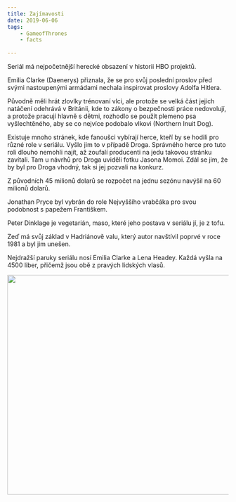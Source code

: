 ```yaml
---
title: Zajímavosti 
date: 2019-06-06
tags: 
    - GameofThrones
    - facts
   
---
```



Seriál má nejpočetnější herecké obsazení v historii HBO projektů. 

Emilia Clarke (Daenerys) přiznala, že se pro svůj poslední proslov před svými nastoupenými armádami nechala
inspirovat proslovy Adolfa Hitlera.

Původně měli hrát zlovlky trénovaní vlci, ale protože se velká část jejich natáčení odehrává v Británii, kde to zákony o
bezpečnosti práce nedovolují, a protože pracují hlavně s dětmi, rozhodlo se použít plemeno psa vyšlechtěného, aby se co nejvíce 
podobalo vlkovi (Northern Inuit Dog). 

Existuje mnoho stránek, kde fanoušci vybírají herce, kteří by se hodili pro různé role v seriálu. Vyšlo jim to v případě Droga.
Správného herce pro tuto roli dlouho nemohli najít, až zoufalí producenti na jedu takovou stránku zavítali. 
Tam u návrhů pro Droga uviděli fotku Jasona Momoi. Zdál se jim, že by byl pro Droga vhodný, tak si jej pozvali na konkurz.

Z původních 45 milionů dolarů se rozpočet na jednu sezónu navýšil na 60 milionů dolarů.

Jonathan Pryce byl vybrán do role Nejvyššího vrabčáka pro svou podobnost s papežem Františkem.

Peter Dinklage je vegetarián, maso, které jeho postava v seriálu jí, je z tofu.

Zeď má svůj základ v Hadriánově valu, který autor navštívil poprvé v roce 1981 a byl jim unešen.

Nejdražší paruky seriálu nosí Emilia Clarke a Lena Headey. Každá vyšla na 4500 liber, přičemž jsou obě z pravých lidských vlasů.



<img src="https://is.muni.cz/auth/www/489318/got8.jpg" width="700" height="500">
